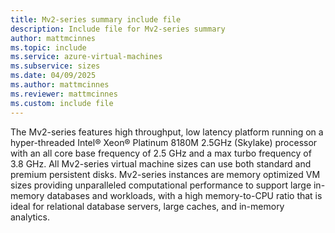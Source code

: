 ```yaml
---
title: Mv2-series summary include file
description: Include file for Mv2-series summary
author: mattmcinnes
ms.topic: include
ms.service: azure-virtual-machines
ms.subservice: sizes
ms.date: 04/09/2025
ms.author: mattmcinnes
ms.reviewer: mattmcinnes
ms.custom: include file
---
```

The Mv2-series features high throughput, low latency platform running on a hyper-threaded Intel® Xeon® Platinum 8180M 2.5GHz (Skylake) processor with an all core base frequency of 2.5 GHz and a max turbo frequency of 3.8 GHz. All Mv2-series virtual machine sizes can use both standard and premium persistent disks. Mv2-series instances are memory optimized VM sizes providing unparalleled computational performance to support large in-memory databases and workloads, with a high memory-to-CPU ratio that is ideal for relational database servers, large caches, and in-memory analytics.
